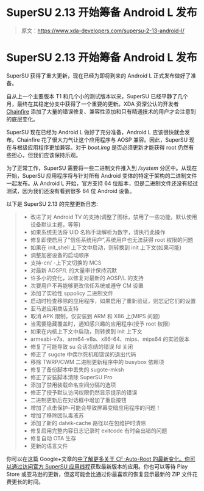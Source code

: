 # SuperSU 2.13 开始筹备 Android L 发布

> 原文：<https://www.xda-developers.com/supersu-2-13-android-l/>

# SuperSU 2.13 开始筹备 Android L 发布

SuperSU 获得了重大更新，现在已经为即将到来的 Android L 正式发布做好了准备。

自从上一个主要版本 T1 和几个小的测试版本以来，SuperSU 已经平静了几个月，最终在其稳定分支中获得了一个重要的更新。XDA 资深公认的开发者 [Chainfire](http://forum.xda-developers.com/member.php?u=631273) 添加了大量的错误修复、兼容性添加和只有精通技术的用户才会注意到的底层变化。

SuperSU 现在已经为 Android L 做好了充分准备，Android L 应该很快就会发布。Chainfire 花了很大力气让这个应用程序与 AOSP 兼容。因此，SuperSU 现在与根级应用程序更加兼容。对于 *boot.img* 是否必须更新才能获得 root 仍然有些担心，但我们应该保持乐观。

为了正常工作，SuperSU 需要将一些二进制文件推入到 */system* 分区中。从现在开始，SuperSU 应用程序将与针对所有 Android 变体的特定于架构的二进制文件一起发布。从 Android L 开始，官方支持 64 位版本，但是二进制文件还没有经过测试，因为我们还没有看到很多 64 位 Android 设备。

以下是 SuperSU 2.13 的完整更新日志:

> *   改进了对 Android TV 的支持(调整了图标，禁用了一些功能，默认使用设备默认主题，等等)
> *   如果系统无法将 UID 名称手动解析为数字，请执行此操作
> *   修复即使启用了“信任系统用户”,系统用户也无法获得 root 权限的问题
> *   如果在 init_shell 上下文中启动，则转换到 init 上下文(如果可能)
> *   调整加密设备的启动顺序
> *   支持-cn/ -上下文切换的 MCS
> *   对最新 AOSP/L 的大量审计保持沉默
> *   许多小的变化，以修复对最新的 AOSP/L 的支持
> *   次要用户不再能够更改信任系统或遵守 CM 设置
> *   添加了实验性 sppolicy 二进制文件
> *   启动时检查移除的应用程序，如果启用了重新验证，则忘记它们的设置
> *   亚马逊应用商店支持
> *   取消 APK 限制，仅安装到 ARM 和 X86 上(MIPS 问题)
> *   当需要隐藏覆盖时，通知感兴趣的应用程序(授予 root 权限)
> *   如果在内核上下文中启动，则转换到 init 上下文
> *   armeabi-v7a、arm64-v8a、x86-64、mips、mips64 的实验版本
> *   修复了可能导致 su 会话冻结的错误 fd 关闭
> *   修正了 sugote 中偶尔死机和错误的退出代码
> *   移除 TWRP/CWM 二进制更新程序中的 busybox 依赖项
> *   修复了备份脚本中丢失的 sugote-mksh
> *   修正了安装脚本清除 SuperSU Pro
> *   添加了禁用装载命名空间分隔的选项
> *   修正了授予默认访问权限仍然显示提示的错误
> *   二进制更新后在对话框中增加了重启按钮
> *   增加了点击保护-可能会导致屏幕变暗应用程序的问题！
> *   增加了移除团队毒液苏
> *   添加了新的 dalvik-cache 路径以在包维护时清除
> *   修复启用完整内容日志记录时 exitcode 有时会出错的问题
> *   修复自动 OTA 生存
> *   更新的语言文件

你可以在这篇 Google+文章的[中了解更多关于 CF-Auto-Root 的最新变化。你可以通过访问](https://plus.google.com/+Chainfire/posts/eshAgMtYfoX)[官方 SuperSU 应用线程](http://forum.xda-developers.com/showthread.php?t=1538053)获取最新版本的应用。你也可以等待 Play Store 或亚马逊的更新，但这可能会比通过你最喜欢的恢复显示最新的 ZIP 文件花费更长的时间。